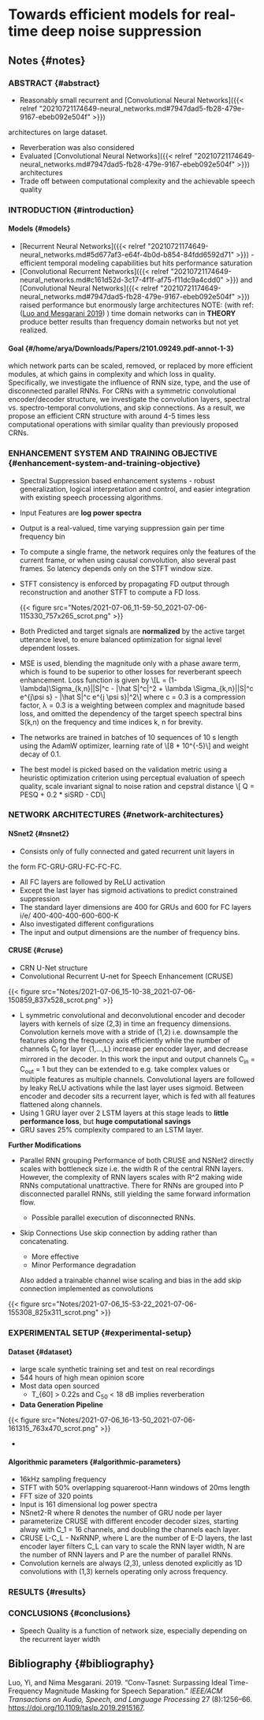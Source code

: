 # Towards efficient models for real-time deep noise suppression


## Notes {#notes}


### ABSTRACT {#abstract}

-   Reasonably small recurrent and [Convolutional Neural Networks]({{< relref "20210721174649-neural_networks.md#7947dad5-fb28-479e-9167-ebeb092e504f" >}})

architectures on large dataset.

-   Reverberation was also considered
-   Evaluated [Convolutional Neural Networks]({{< relref "20210721174649-neural_networks.md#7947dad5-fb28-479e-9167-ebeb092e504f" >}}) architectures
-   Trade off between computational complexity and the achievable
    speech quality


### INTRODUCTION {#introduction}


#### Models {#models}

-   [Recurrent Neural Networks]({{< relref "20210721174649-neural_networks.md#5d677af3-e64f-4b0d-b854-84fdd6592d71" >}}) - efficient temporal modeling
    capabilities but hits performance saturation
-   [Convolutional Recurrent Networks]({{< relref "20210721174649-neural_networks.md#c161d52d-3c17-4f1f-af75-f11dc9a4cdd0" >}}) and [Convolutional Neural Networks]({{< relref "20210721174649-neural_networks.md#7947dad5-fb28-479e-9167-ebeb092e504f" >}})
     raised performance but enormously large architectures
    NOTE: (with ref: ([Luo and Mesgarani 2019](#org-target--citeproc-bib-item-1)) ) time domain networks can
     in **THEORY** produce better results than frequency domain networks
     but not yet realized.


#### Goal {#/home/arya/Downloads/Papers/2101.09249.pdf-annot-1-3}

which network parts can be scaled, removed, or replaced by more efficient modules, at which gains in complexity and which loss in quality. Specifically, we investigate the influence of RNN size, type, and the use of disconnected parallel RNNs. For CRNs with a symmetric convolutional encoder/decoder structure, we investigate the convolution layers, spectral vs. spectro-temporal convolutions, and skip connections. As a result, we propose an efficient CRN structure with around 4-5 times less computational operations with similar quality than previously proposed CRNs.


### ENHANCEMENT SYSTEM AND TRAINING OBJECTIVE {#enhancement-system-and-training-objective}

-   Spectral Suppression based enhancement systems - robust
    generalization, logical interpretation and control, and easier
    integration with existing speech processing algorithms.
-   Input Features are **log power spectra**
-   Output is a real-valued, time varying suppression gain per time
    frequency bin
-   To compute a single frame, the network requires only the features
    of the current frame, or when using causal convolution, also
    several past frames. So latency depends only on the STFT window
    size.
-   STFT consistency is enforced by propagating FD output through
    reconstruction and another STFT to compute a FD loss.

    {{< figure src="Notes/2021-07-06_11-59-50_2021-07-06-115330_757x265_scrot.png" >}}

-   Both Predicted and target signals are **normalized** by the active
    target utterance level, to enure balanced optimization for signal
    level dependent losses.

-   MSE is used, blending the magnitude only with a phase aware term,
    which is found to be superior to other losses for reverberant
    speech enhancement.
    Loss function is given by
    \\[L = (1-\lambda)\Sigma\_{k,n}||S|^c - |\hat S|^c|^2 + \lambda
         \Sigma\_{k,n}||S|^c e^{j\psi s} - |\hat S|^c e^{j \psi s}|^2\\]
    where c = 0.3 is a compression factor, &lambda; = 0.3 is a
    weighting between complex and magnitude based loss, and omitted
    the dependency of the target speech spectral bins S(k,n) on the
    frequency and time indices k, n for brevity.

-   The networks are trained in batches of 10 sequences of 10 s
    length using the AdamW optimizer, learning rate of \\[8 \*
         10^{-5}\\] and weight decay of 0.1.

-   The best model is picked based on the validation metric using a
    heuristic optimization criterion using perceptual evaluation of
    speech quality, scale invariant signal to noise ration and
    cepstral distance
    \\[ Q = PESQ + 0.2 \* siSRD - CD\\]


### NETWORK ARCHITECTURES {#network-architectures}


#### NSnet2 {#nsnet2}

-   Consists only of fully connected and gated recurrent unit layers in

the form
FC-GRU-GRU-FC-FC-FC.

-   All FC layers are followed by ReLU activation
-   Except the last layer has sigmoid activations to predict
    constrained suppression
-   The standard layer dimensions are 400 for GRUs and 600 for FC
    layers i/e/ 400-400-400-600-600-K
-   Also investigated different configurations
-   The input and output dimensions are the number of frequency bins.


#### CRUSE {#cruse}

-   CRN U-Net structure
-   Convolutional Recurrent U-net for Speech Enhancement (CRUSE)

{{< figure src="Notes/2021-07-06_15-10-38_2021-07-06-150859_837x528_scrot.png" >}}

-   L symmetric convolutional and deconvolutional encoder and
    decoder layers with kernels of size (2,3) in time an frequency
    dimensions. Convolution kernels move with a stride of (1,2)
    i.e. downsample the features along the frequency axis
    efficiently while the number of channels C<sub>l</sub> for layer
    {1,...,L} increase per encoder layer, and decrease mirrored in
    the decoder. In this work the input and output channels C<sub>in</sub>
    = C<sub>out</sub> = 1 but they can be extended to e.g. take complex
    values or multiple features as multiple
    channels. Convolutional layers are followed by leaky ReLU
    activations while the last layer uses sigmoid. Between encoder
    and decoder sits a recurrent layer, which is fed with all
    features flattened along channels.
-   Using 1 GRU layer over 2 LSTM layers at this stage leads to
    **little performance loss**, but **huge computational savings**
-   GRU saves 25% complexity compared to an LSTM layer.

**Further Modifications**

-   Parallel RNN grouping
    Performance of both CRUSE and NSNet2 directly scales with
    bottleneck size i.e. the width R of the central RNN
    layers. However, the complexity of RNN layers scales with R^2
    making wide RNNs computational unattractive. There for RNNs
    are grouped into P disconnected parallel RNNs, still yielding
    the same forward information flow.
    -   Possible parallel execution of disconnected RNNs.

-   Skip Connections
    Use skip connection by adding rather than concatenating.

    -   More effective
    -   Minor Performance degradation

    Also added a trainable channel wise scaling and bias in the
    add skip connection implemented as convolutions

{{< figure src="Notes/2021-07-06_15-53-22_2021-07-06-155308_825x311_scrot.png" >}}


### EXPERIMENTAL SETUP {#experimental-setup}


#### Dataset {#dataset}

-   large scale synthetic training set and test on real recordings
-   544 hours of high mean opinion score
-   Most data open sourced
    -   T_{60] &gt; 0.22s and C<sub>50</sub> &lt; 18 dB implies reverberation
-   **Data Generation Pipeline**

{{< figure src="Notes/2021-07-06_16-13-50_2021-07-06-161315_763x470_scrot.png" >}}

-


#### Algorithmic parameters {#algorithmic-parameters}

-   16kHz sampling frequency
-   STFT with 50% overlapping squareroot-Hann windows of 20ms length
-   FFT size of 320 points
-   Input is 161 dimensional log power spectra
-   NSnet2-R where R denotes the number of GRU node per layer
-   parameterize CRUSE with different encoder decoder sizes,
    starting alway with C_1 = 16 channels, and doubling the channels
    each layer.
-   CRUSE L-C_L - NxRNNP, where L are the number of E-D layers, the
    last encoder layer filters C_L can vary to scale the RNN layer
    width, N are the number of RNN layers and P are the number of
    parallel RNNs.
-   Convolution kernels are always (2,3), unless denoted explicitly
    as 1D convolutions with (1,3) kernels operating only across
    frequency.


### RESULTS {#results}


### CONCLUSIONS {#conclusions}

-   Speech Quality is a function of network size, especially
    depending on the recurrent layer width


## Bibliography {#bibliography}

<span class="org-target" id="org-target--citeproc-bib-item-1"></span>Luo, Yi, and Nima Mesgarani. 2019. “Conv-Tasnet: Surpassing Ideal Time-Frequency Magnitude Masking for Speech Separation.” _IEEE/ACM Transactions on Audio, Speech, and Language Processing_ 27 (8):1256–66. <https://doi.org/10.1109/taslp.2019.2915167>.
